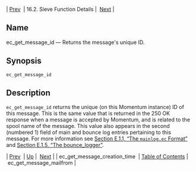 | [Prev](sieve.ref.ec_get_message_creation_time)  | 16.2. Sieve Function Details |  [Next](sieve.ref.ec_get_message_mailfrom) |

<a name="sieve.ref.ec_get_message_id"></a>
## Name

ec_get_message_id — Returns the message's unique ID.

## Synopsis

`ec_get_message_id`

<a name="idp29649056"></a>
## Description

`ec_get_message_id` returns the unique (on this Momentum instance) ID of this message. This is the same value that is returned in the 250 OK response when a message is accepted by Momentum, and is related to the spool name of the message. This value also appears in the second (numbered 1) field of main and bounce log entries pertaining to this message. For more information see [Section E.1.1, “The `mainlog.ec` Format”](log_formats.version_3#log_formats.mainlog3 "E.1.1. The mainlog.ec Format") and [Section E.1.5, “The bounce_logger”](log_formats.version_3.php#log_formats.bouncelog3 "E.1.5. The bounce_logger").

| [Prev](sieve.ref.ec_get_message_creation_time)  | [Up](sieve.ref.files) |  [Next](sieve.ref.ec_get_message_mailfrom) |
| ec_get_message_creation_time  | [Table of Contents](index) |  ec_get_message_mailfrom |

